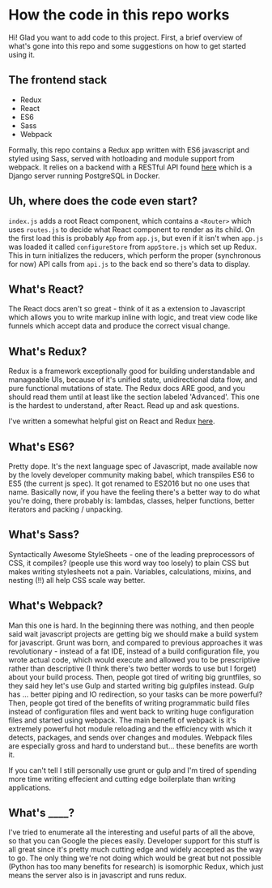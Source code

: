 How the code in this repo works
===
Hi! Glad you want to add code to this project. First, a brief overview of what's gone into this repo and some suggestions on how to get started using it.

The frontend stack
---
* Redux
* React
* ES6
* Sass
* Webpack

Formally, this repo contains a Redux app written with ES6 javascript and styled using Sass, served with hotloading and module support from webpack. It relies on a backend with a RESTful API found [here](https://github.com/Goodly/text-thresher-backend) which is a Django server running PostgreSQL in Docker.

Uh, where does the code even start?
---
`index.js` adds a root React component, which contains a `<Router>` which uses `routes.js` to decide what React component to render as its child. On the first load this is probably `App` from `app.js`, but even if it isn't when `app.js` was loaded it called `configureStore` from `appStore.js` which set up Redux. This in turn initializes the reducers, which perform the proper (synchronous for now) API calls from `api.js` to the back end so there's data to display.

What's React?
---
The React docs aren't so great - think of it as a extension to Javascript which allows you to write markup inline with logic, and treat view code like funnels which accept data and produce the correct visual change.

What's Redux?
---
Redux is a framework exceptionally good for building understandable and manageable UIs, because of it's unified state, unidirectional data flow, and pure functional mutations of state. The Redux docs ARE good, and you should read them until at least like the section labeled 'Advanced'. This one is the hardest to understand, after React. Read up and ask questions.

I've written a somewhat helpful gist on React and Redux [here](https://gist.github.com/phorust/b4e61af8600f0b2843675f926a9f8ee0).

What's ES6?
---
Pretty dope. It's the next language spec of Javascript, made available now by the lovely developer community making babel, which transpiles ES6 to ES5 (the current js spec). It got renamed to ES2016 but no one uses that name. Basically now, if you have the feeling there's a better way to do what you're doing, there probably is: lambdas, classes, helper functions, better iterators and packing / unpacking.

What's Sass?
--
Syntactically Awesome StyleSheets - one of the leading preprocessors of CSS, it compiles? (people use this word way too losely) to plain CSS but makes writing stylesheets not a pain. Variables, calculations, mixins, and nesting (!!) all help CSS scale way better.

What's Webpack?
---
Man this one is hard. In the beginning there was nothing, and then people said wait javascript projects are getting big we should make a build system for javascript. Grunt was born, and compared to previous approaches it was revolutionary - instead of a fat IDE, instead of a build configuration file, you wrote actual code, which would execute and allowed you to be prescriptive rather than descriptive (I think there's two better words to use but I forget) about your build process. Then, people got tired of writing big gruntfiles, so they said hey let's use Gulp and started writing big gulpfiles instead. Gulp has ... better piping and IO redirection, so your tasks can be more powerful? Then, people got tired of the benefits of writing programmatic build files instead of configuration files and went back to writing huge configuration files and started using webpack. The main benefit of webpack is it's extremely powerful hot module reloading and the efficiency with which it detects, packages, and sends over changes and modules. Webpack files are especially gross and hard to understand but... these benefits are worth it.

If you can't tell I still personally use grunt or gulp and I'm tired of spending more time writing effecient and cutting edge boilerplate than writing applications.

What's ____?
---
I've tried to enumerate all the interesting and useful parts of all the above, so that you can Google the pieces easily. Developer support for this stuff is all great since it's pretty much cutting edge and widely accepted as the way to go. The only thing we're not doing which would be great but not possible (Python has too many benefits for research) is isomorphic Redux, which just means the server also is in javascript and runs redux.
